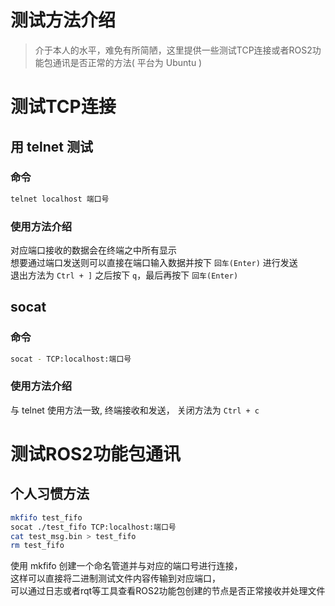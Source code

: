 # 测试方法介绍
> 介于本人的水平，难免有所简陋，这里提供一些测试TCP连接或者ROS2功能包通讯是否正常的方法( 平台为 Ubuntu )

# 测试TCP连接
## 用 telnet 测试
### 命令
``` bash
telnet localhost 端口号
```
### 使用方法介绍
对应端口接收的数据会在终端之中所有显示  
想要通过端口发送则可以直接在端口输入数据并按下 `回车(Enter)` 进行发送  
退出方法为 `Ctrl + ]` 之后按下 `q`，最后再按下 `回车(Enter)`  

## socat
### 命令
``` bash
socat - TCP:localhost:端口号
```
### 使用方法介绍
与 telnet 使用方法一致, 终端接收和发送，
关闭方法为 `Ctrl + c`

# 测试ROS2功能包通讯
## 个人习惯方法
``` bash
mkfifo test_fifo
socat ./test_fifo TCP:localhost:端口号
cat test_msg.bin > test_fifo
rm test_fifo
```
使用 mkfifo 创建一个命名管道并与对应的端口号进行连接，  
这样可以直接将二进制测试文件内容传输到对应端口，  
可以通过日志或者rqt等工具查看ROS2功能包创建的节点是否正常接收并处理文件  
